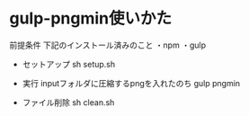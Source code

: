 gulp-pngmin使いかた
===================
前提条件
下記のインストール済みのこと
・npm
・gulp

- セットアップ
sh setup.sh

- 実行
inputフォルダに圧縮するpngを入れたのち
gulp pngmin

- ファイル削除
sh clean.sh